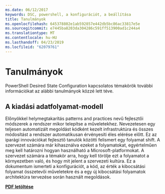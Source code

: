 ```yaml
---
ms.date: 06/12/2017
keywords: DSC, powershell, a konfigurációt, a beállítása
title: Tanulmányok
ms.openlocfilehash: 645378802e1ab592857e442db5bc86ac33817e5e
ms.sourcegitcommit: e7445ba8203da304286c591ff513900ad1c244a4
ms.translationtype: MT
ms.contentlocale: hu-HU
ms.lasthandoff: 04/23/2019
ms.locfileid: "62079761"
---
```

# <a name="whitepapers"></a>Tanulmányok

PowerShell Desired State Configuration kapcsolatos témakörök további információkat az alábbi tanulmányok közzé lett téve.

## <a name="the-release-pipeline-model"></a>A kiadási adatfolyamat-modell
Előnyökkel helymegtakarítás patterns and practices nevű fejlesztői módszerek a rendszer mikor telepítse a műveletekhez. Nevezetesen egy teljesen automatizált megoldást kódként kezelt infrastruktúra és összes módosítást a rendszer automatikusan érvényesíti éles elérése előtt. Ez az iparági innovációkat fejlesztő tanulók közötti felismert egy folyamat shift. A szervezet számára már kihasználva ezeket a folyamatokat, egyértelműen meg kell határozni hogyan használható a Microsoft-platformokat. A szervezet számára a témakör arra, hogy kell törölje ezt a folyamatot a környezetben való, és hogy mit jelent a szervezeti kultúra. Ez a dokumentum ismerteti a konfigurációt, a kód, az érték a kibocsátási folyamat összetevői műveletekre és a egy új kibocsátási folyamatok architektúra tervezése során használt megoldások.

**[PDF letöltése](http://aka.ms/thereleasepipelinemodelpdf)**